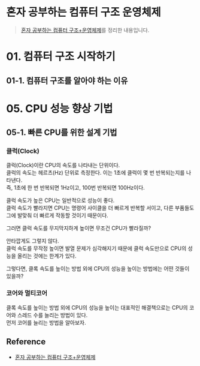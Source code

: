 # 혼자 공부하는 컴퓨터 구조 운영체제
> [혼자 공부하는 컴퓨터 구조+운영체제](http://www.yes24.com/Product/Goods/111378840)를 정리한 내용입니다.

# 01. 컴퓨터 구조 시작하기
## 01-1. 컴퓨터 구조를 알아야 하는 이유

# 05. CPU 성능 향상 기법
## 05-1. 빠른 CPU를 위한 설계 기법
### 클럭(Clock)
클럭(Clock)이란 CPU의 속도를 나타내는 단위이다.  
클럭의 속도는 헤르츠(Hz) 단위로 측정한다. 이는 1초에 클럭이 몇 번 반복되는지를 나타낸다.  
즉, 1초에 한 번 반복되면 1Hz이고, 100번 반복되면 100Hz이다.

클럭 속도가 높은 CPU는 일반적으로 성능이 좋다.  
클럭 속도가 빨라지면 CPU는 명령어 사이클을 더 빠르게 반복할 서이고, 다른 부품들도 그에 발맞춰 더 빠르게 작동할 것이기 때문이다.  

그러면 클럭 속도를 무지막지하게 높이면 무조건 CPU가 빨라질까?

안타깝게도 그렇지 않다.  
클럭 속도를 무작정 높이면 발열 문제가 심각해지기 때문에 클럭 속도만으로 CPU의 성능을 올리는 것에는 한계가 있다.

그렇다면, 클록 속도를 높이는 방법 외에 CPU의 성능을 높이는 방법에는 어떤 것들이 있을까?

### 코어와 멀티코어
클록 속도를 높이는 방법 외에 CPU의 성능을 높이는 대표적인 해결책으로는 CPU의 코어와 스레드 수를 늘리는 방법이 있다.  
먼저 코어를 늘리는 방법을 알아보자.




## Reference
* [혼자 공부하는 컴퓨터 구조+운영체제](http://www.yes24.com/Product/Goods/111378840)